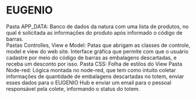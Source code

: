 # EUGENIO

Pasta APP_DATA: Banco de dados da natura com uma lista de produtos, no qual é solicitada as informações do produto após informado o código de barras.  
Pastas Controlles, View e Model: Patas que abrigam as classes de controle, model e view do web site. Interface gráfica que permite com que o usuário cadastre por meio do código de barras as embalagens descartadas, e receba um desconto por isso. 
Pasta CSS: Folha de estilos do View
Pasta Node-red: Lógica montada no node-red, que tem como intuito coletar informações de quantidade de embalagens descartadas no totem, enviar esses dados para o EUGENIO Hub e enviar um email para o pessoal responsável pela colete, informando o status do totem. 
